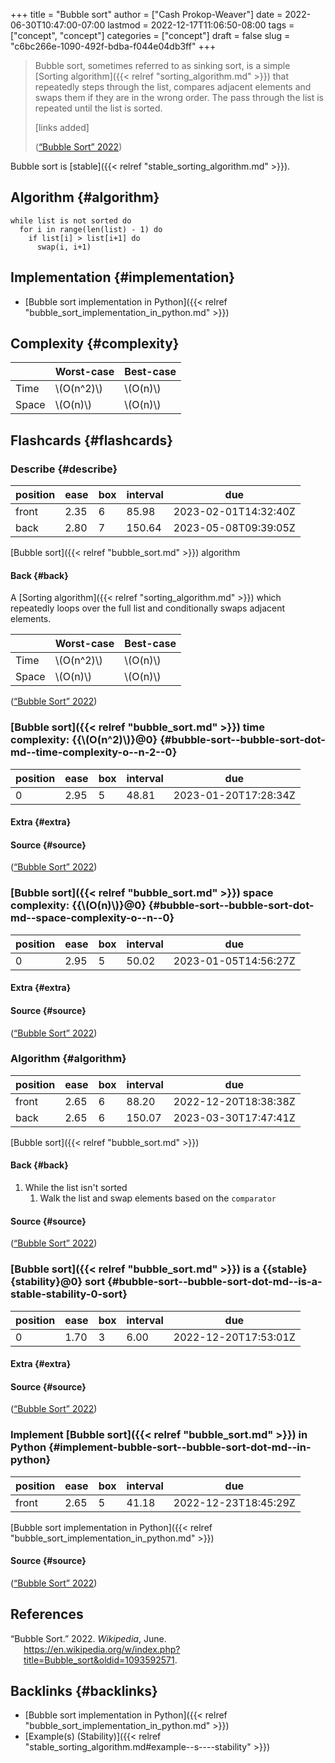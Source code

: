 +++
title = "Bubble sort"
author = ["Cash Prokop-Weaver"]
date = 2022-06-30T10:47:00-07:00
lastmod = 2022-12-17T11:06:50-08:00
tags = ["concept", "concept"]
categories = ["concept"]
draft = false
slug = "c6bc266e-1090-492f-bdba-f044e04db3ff"
+++

> Bubble sort, sometimes referred to as sinking sort, is a simple [Sorting algorithm]({{< relref "sorting_algorithm.md" >}}) that repeatedly steps through the list, compares adjacent elements and swaps them if they are in the wrong order. The pass through the list is repeated until the list is sorted.
>
> [links added]
>
> (<a href="#citeproc_bib_item_1">“Bubble Sort” 2022</a>)

Bubble sort is [stable]({{< relref "stable_sorting_algorithm.md" >}}).


## Algorithm {#algorithm}

```nil
while list is not sorted do
  for i in range(len(list) - 1) do
    if list[i] > list[i+1] do
      swap(i, i+1)
```


## Implementation {#implementation}

-   [Bubble sort implementation in Python]({{< relref "bubble_sort_implementation_in_python.md" >}})


## Complexity {#complexity}

|       | Worst-case   | Best-case  |
|-------|--------------|------------|
| Time  | \\(O(n^2)\\) | \\(O(n)\\) |
| Space | \\(O(n)\\)   | \\(O(n)\\) |


## Flashcards {#flashcards}


### Describe {#describe}

| position | ease | box | interval | due                  |
|----------|------|-----|----------|----------------------|
| front    | 2.35 | 6   | 85.98    | 2023-02-01T14:32:40Z |
| back     | 2.80 | 7   | 150.64   | 2023-05-08T09:39:05Z |

[Bubble sort]({{< relref "bubble_sort.md" >}}) algorithm


#### Back {#back}

A [Sorting algorithm]({{< relref "sorting_algorithm.md" >}}) which repeatedly loops over the full list and conditionally swaps adjacent elements.

|       | Worst-case   | Best-case  |
|-------|--------------|------------|
| Time  | \\(O(n^2)\\) | \\(O(n)\\) |
| Space | \\(O(n)\\)   | \\(O(n)\\) |

(<a href="#citeproc_bib_item_1">“Bubble Sort” 2022</a>)


### [Bubble sort]({{< relref "bubble_sort.md" >}}) time complexity: {{\\(O(n^2)\\)}@0} {#bubble-sort--bubble-sort-dot-md--time-complexity-o--n-2--0}

| position | ease | box | interval | due                  |
|----------|------|-----|----------|----------------------|
| 0        | 2.95 | 5   | 48.81    | 2023-01-20T17:28:34Z |


#### Extra {#extra}


#### Source {#source}

(<a href="#citeproc_bib_item_1">“Bubble Sort” 2022</a>)


### [Bubble sort]({{< relref "bubble_sort.md" >}}) space complexity: {{\\(O(n)\\)}@0} {#bubble-sort--bubble-sort-dot-md--space-complexity-o--n--0}

| position | ease | box | interval | due                  |
|----------|------|-----|----------|----------------------|
| 0        | 2.95 | 5   | 50.02    | 2023-01-05T14:56:27Z |


#### Extra {#extra}


#### Source {#source}

(<a href="#citeproc_bib_item_1">“Bubble Sort” 2022</a>)


### Algorithm {#algorithm}

| position | ease | box | interval | due                  |
|----------|------|-----|----------|----------------------|
| front    | 2.65 | 6   | 88.20    | 2022-12-20T18:38:38Z |
| back     | 2.65 | 6   | 150.07   | 2023-03-30T17:47:41Z |

[Bubble sort]({{< relref "bubble_sort.md" >}})


#### Back {#back}

1.  While the list isn't sorted
    1.  Walk the list and swap elements based on the `comparator`


#### Source {#source}

(<a href="#citeproc_bib_item_1">“Bubble Sort” 2022</a>)


### [Bubble sort]({{< relref "bubble_sort.md" >}}) is a {{stable}{stability}@0} sort {#bubble-sort--bubble-sort-dot-md--is-a-stable-stability-0-sort}

| position | ease | box | interval | due                  |
|----------|------|-----|----------|----------------------|
| 0        | 1.70 | 3   | 6.00     | 2022-12-20T17:53:01Z |


#### Extra {#extra}


#### Source {#source}

(<a href="#citeproc_bib_item_1">“Bubble Sort” 2022</a>)


### Implement [Bubble sort]({{< relref "bubble_sort.md" >}}) in Python {#implement-bubble-sort--bubble-sort-dot-md--in-python}

| position | ease | box | interval | due                  |
|----------|------|-----|----------|----------------------|
| front    | 2.65 | 5   | 41.18    | 2022-12-23T18:45:29Z |

[Bubble sort implementation in Python]({{< relref "bubble_sort_implementation_in_python.md" >}})


#### Source {#source}

(<a href="#citeproc_bib_item_1">“Bubble Sort” 2022</a>)

## References

<style>.csl-entry{text-indent: -1.5em; margin-left: 1.5em;}</style><div class="csl-bib-body">
  <div class="csl-entry"><a id="citeproc_bib_item_1"></a>“Bubble Sort.” 2022. <i>Wikipedia</i>, June. <a href="https://en.wikipedia.org/w/index.php?title=Bubble_sort&oldid=1093592571">https://en.wikipedia.org/w/index.php?title=Bubble_sort&#38;oldid=1093592571</a>.</div>
</div>


## Backlinks {#backlinks}

-   [Bubble sort implementation in Python]({{< relref "bubble_sort_implementation_in_python.md" >}})
-   [Example(s) (Stability)]({{< relref "stable_sorting_algorithm.md#example--s----stability" >}})
